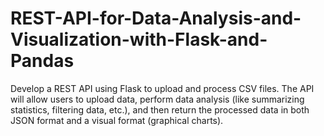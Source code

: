 # REST-API-for-Data-Analysis-and-Visualization-with-Flask-and-Pandas
Develop a REST API using Flask to upload and process CSV files. The API will allow users to upload data, perform data analysis (like summarizing statistics, filtering data, etc.), and then return the processed data in both JSON format and a visual format (graphical charts). 
